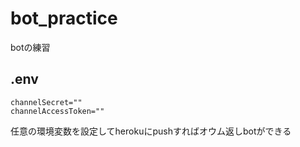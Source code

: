 # bot_practice
botの練習

## .env
```
channelSecret=""
channelAccessToken=""

```
任意の環境変数を設定してherokuにpushすればオウム返しbotができる
